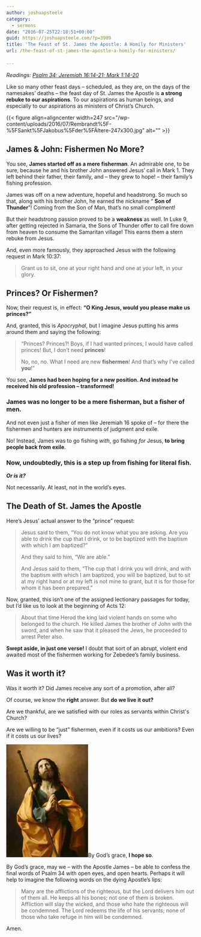 ```yaml
---
author: joshuapsteele
category:
  - sermons
date: "2016-07-25T22:18:51+00:00"
guid: https://joshuapsteele.com/?p=3909
title: 'The Feast of St. James the Apostle: A Homily for Ministers'
url: /the-feast-of-st-james-the-apostle-a-homily-for-ministers/

---
```

_Readings: [Psalm 34; Jeremiah 16:14-21; Mark 1:14-20](https://www.biblegateway.com/passage/?search=Psalm+34%3B+Jeremiah+16%3A14-21%3B+Mark+1%3A14-20&version=NIV)_

Like so many other feast days – scheduled, as they are, on the days of the namesakes’ deaths – the feast day of St. James the Apostle is **a strong rebuke to our aspirations**. To our aspirations as human beings, and especially to our aspirations as ministers of Christ’s Church.

{{< figure align=aligncenter width=247 src="/wp-content/uploads/2016/07/Rembrandt%5F-%5FSankt%5FJakobus%5Fder%5FÄltere-247x300.jpg" alt="" >}}

## James & John: Fishermen No More?

You see, **James started off as a mere fisherman**. An admirable one, to be sure, because he and his brother John answered Jesus’ call in Mark 1. They left behind their father, their family, and – they grew to hope! – their family’s fishing profession.

James was off on a new adventure, hopeful and headstrong. So much so that, along with his brother John, he earned the nickname “ **Son of Thunder**”! Coming from the Son of Man, that’s no small compliment!

But their headstrong passion proved to be a **weakness** as well. In Luke 9, after getting rejected in Samaria, the Sons of Thunder offer to call fire down from heaven to consume the Samaritan village! This earns them a stern rebuke from Jesus.

And, even more famously, they approached Jesus with the following request in Mark 10:37:

> Grant us to sit, one at your right hand and one at your left, in your glory.

## Princes? Or Fishermen?

Now, their request is, in effect: **“O King Jesus, would you please make us princes?”**

And, granted, this is _Apocryphal_, but I imagine Jesus putting his arms around them and saying the following:

> “Princes? Princes?! Boys, if I had wanted princes, I would have called princes! But, I don’t need **princes**!
>
> No, no, no. What I need are new **fishermen**! And that’s why I’ve called **you**!”

You see, **James had been hoping for a new position. And instead he received his old profession – transformed!**

### James was no longer to be a mere fisherman, but a fisher of men.

And not even just a fisher of men like Jeremiah 16 spoke of – for there the fishermen and hunters are instruments of judgment and exile.

No! Instead, James was to go fishing _with_, go fishing _for_ Jesus, **to bring people back from exile**.

### Now, undoubtedly, this is a step up from fishing for literal fish.

 _**Or is it?**_

Not necessarily. At least, not in the world’s eyes.

## The Death of St. James the Apostle

Here’s Jesus’ actual answer to the “prince” request:

> Jesus said to them, “You do not know what you are asking. Are you able to drink the cup that I drink, or to be baptized with the baptism with which I am baptized?”
>
> And they said to him, “We are able.”
>
> And Jesus said to them, “The cup that I drink you will drink, and with the baptism with which I am baptized, you will be baptized, but to sit at my right hand or at my left is not mine to grant, but it is for those for whom it has been prepared.”

Now, granted, this isn’t one of the assigned lectionary passages for today, but I’d like us to look at the beginning of Acts 12:

> About that time Herod the king laid violent hands on some who belonged to the church. He killed James the brother of John with the sword, and when he saw that it pleased the Jews, he proceeded to arrest Peter also.

 **Swept aside, in just one verse!** I doubt that sort of an abrupt, violent end awaited most of the fishermen working for Zebedee’s family business.

## Was it worth it?

Was it worth it? Did James receive any sort of a promotion, after all?

Of course, we know the **right** answer. But **do we live it out?**

Are we thankful, are we satisfied with our roles as servants within Christ's Church?

Are we willing to be “just” fishermen, even if it costs us our ambitions? Even if it costs us our lives?

![Guido_Reni_-_Saint_James_the_Greater_-_Google_Art_Project](/wp-content/uploads/2016/07/Guido_Reni_-_Saint_James_the_Greater_-_Google_Art_Project-218x300.jpg)By God’s grace, **I hope so**.

By God’s grace, may we – with the Apostle James – be able to confess the final words of Psalm 34 with open eyes, and open hearts. Perhaps it will help to imagine the following words on the dying Apostle’s lips:

> Many are the afflictions of the righteous,
> but the Lord delivers him out of them all.
> He keeps all his bones;
> not one of them is broken.
> Affliction will slay the wicked,
> and those who hate the righteous will be condemned.
> The Lord redeems the life of his servants;
> none of those who take refuge in him will be condemned.

Amen.
